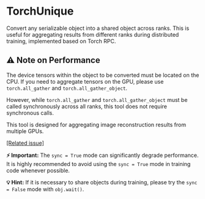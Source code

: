 # TorchUnique
Convert any serializable object into a shared object across ranks. This is useful for aggregating results from different ranks during distributed training, implemented based on Torch RPC.

## ⚠️ **Note on Performance**

The device tensors within the object to be converted must be located on the CPU. If you need to aggregate tensors on the GPU, please use `torch.all_gather` and `torch.all_gather_object`. 

However, while `torch.all_gather` and `torch.all_gather_object` must be called synchronously across all ranks, this tool does not require synchronous calls.

This tool is designed for aggregating image reconstruction results from multiple GPUs. 

 [[Related issue]](https://discuss.pytorch.org/t/gathering-dictionaries-of-distributeddataparallel/51381)

**⚡ Important:** The `sync = True` mode can significantly degrade performance.  
It is highly recommended to avoid using the `sync = True` mode in training code whenever possible.

**💡 Hint:** If it is necessary to share objects during training, please try the `sync = False` mode with `obj.wait()`.